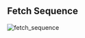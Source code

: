 ## Fetch Sequence
![fetch_sequence](http://www.plantuml.com/plantuml/proxy?cache=no&src=https://raw.githubusercontent.com/CPNV-VIR1/BE-PumpTheVolumeUp/refs/heads/main/docs/fetch_sequence.puml)